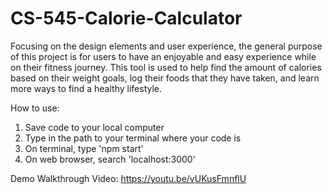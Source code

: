 # CS-545-Calorie-Calculator
Focusing on the design elements and user experience, the general purpose of this project is for users to have an enjoyable and easy experience while on their fitness journey. This tool is used to help find the amount of calories based on their weight goals, log their foods that they have taken, and learn more ways to find a healthy lifestyle. 

How to use:
1. Save code to your local computer
2. Type in the path to your terminal where your code is
3. On terminal, type 'npm start'
4. On web browser, search 'localhost:3000'

Demo Walkthrough Video:
https://youtu.be/vUKusFmnflU

